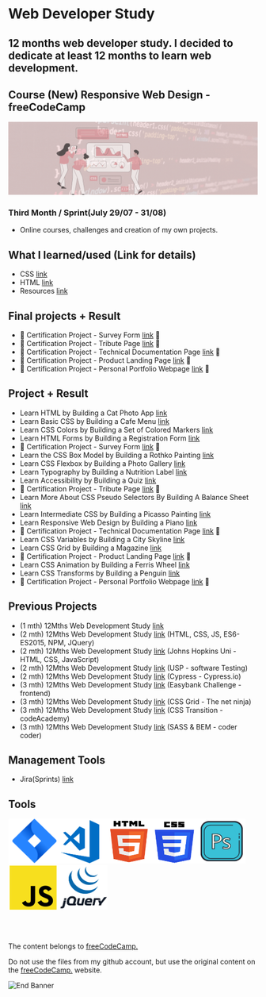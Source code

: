 # Web Developer Study
## 12 months web developer study. I decided to dedicate at least 12 months to learn web development.
## Course (New) Responsive Web Design - freeCodeCamp

![Begin Banner](/Documentation/top-1200x350.gif)

### Third Month / Sprint(July 29/07 - 31/08) 
* Online courses, challenges and creation of my own projects.

## What I learned/used (Link for details)
* CSS [link](https://github.com/pittyh6/freeCodeCamp-responsive_web_design-3-12Mths-WebDevStudy-2022-2023/blob/master/learnedCSS.md)
* HTML [link](https://github.com/pittyh6/freeCodeCamp-responsive_web_design-3-12Mths-WebDevStudy-2022-2023/blob/master/learnedHTML.md)
* Resources [link](https://github.com/pittyh6/freeCodeCamp-responsive_web_design-3-12Mths-WebDevStudy-2022-2023/blob/master/learnedResources.md)
<!-- 
* Projects [link](https://github.com/pittyh6/freeCodeCamp-responsive_web_design-3-12Mths-WebDevStudy-2022-2023)
* JavaScript [link](https://github.com/pittyh6/freeCodeCamp-responsive_web_design-3-12Mths-WebDevStudy-2022-2023/blob/master/learnedJAVASCRIPT.md)
* SASS [link](https://github.com/pittyh6/freeCodeCamp-responsive_web_design-3-12Mths-WebDevStudy-2022-2023/blob/master/learnedSASS.md)
-->

 ## Final projects + Result 
* 🎯 Certification Project - Survey Form [link](https://github.com/pittyh6/freeCodeCamp-responsive_web_design-3-12Mths-WebDevStudy-2022-2023/tree/master/survey_form) 🥇
* 🎯 Certification Project - Tribute Page [link](https://github.com/pittyh6/freeCodeCamp-responsive_web_design-3-12Mths-WebDevStudy-2022-2023/tree/master/tribute_page) 🥇
* 🎯 Certification Project - Technical Documentation Page [link](https://github.com/pittyh6/freeCodeCamp-responsive_web_design-3-12Mths-WebDevStudy-2022-2023/tree/master/technical_documentation_page) 🥇
* 🎯 Certification Project - Product Landing Page [link](https://github.com/pittyh6/freeCodeCamp-responsive_web_design-3-12Mths-WebDevStudy-2022-2023/tree/master/product_landing_page) 🥇
* 🎯 Certification Project - Personal Portfolio Webpage [link](https://github.com/pittyh6/freeCodeCamp-responsive_web_design-3-12Mths-WebDevStudy-2022-2023/tree/master/personal_portfolio_webpage) 🥇

 ## Project + Result 
* Learn HTML by Building a Cat Photo App [link](https://github.com/pittyh6/freeCodeCamp-responsive_web_design-3-12Mths-WebDevStudy-2022-2023/tree/master/learn_HTML_by_building_a_cat_photo_app)
* Learn Basic CSS by Building a Cafe Menu [link](https://github.com/pittyh6/freeCodeCamp-responsive_web_design-3-12Mths-WebDevStudy-2022-2023/tree/master/learn_basic_CSS_by_building_a_cafe_menu)
* Learn CSS Colors by Building a Set of Colored Markers [link](https://github.com/pittyh6/freeCodeCamp-responsive_web_design-3-12Mths-WebDevStudy-2022-2023/tree/master/learn_CSS_colors_by_building_a_set_of_colored_markers)
* Learn HTML Forms by Building a Registration Form [link](https://github.com/pittyh6/freeCodeCamp-responsive_web_design-3-12Mths-WebDevStudy-2022-2023/tree/master/learn_HTML_forms_by_building_a_registration_form)
* 🎯 Certification Project - Survey Form [link](https://github.com/pittyh6/freeCodeCamp-responsive_web_design-3-12Mths-WebDevStudy-2022-2023/tree/master/survey_form) 🥇
* Learn the CSS Box Model by Building a Rothko Painting [link](https://github.com/pittyh6/freeCodeCamp-responsive_web_design-3-12Mths-WebDevStudy-2022-2023/tree/master/learn_the_CSS_box_model_by_building_a_rothko_painting)
* Learn CSS Flexbox by Building a Photo Gallery [link](https://github.com/pittyh6/freeCodeCamp-responsive_web_design-3-12Mths-WebDevStudy-2022-2023/tree/master/learn_CSS_flexbox_by_building_a_photo_gallery)
* Learn Typography by Building a Nutrition Label [link](https://github.com/pittyh6/freeCodeCamp-responsive_web_design-3-12Mths-WebDevStudy-2022-2023/tree/master/learn_typography_by_building_a_nutrition_label)
* Learn Accessibility by Building a Quiz [link](https://github.com/pittyh6/freeCodeCamp-responsive_web_design-3-12Mths-WebDevStudy-2022-2023/tree/master/learn_accessibility_by_building_a_quiz)
* 🎯 Certification Project - Tribute Page [link](https://github.com/pittyh6/freeCodeCamp-responsive_web_design-3-12Mths-WebDevStudy-2022-2023/tree/master/tribute_page) 🥇
* Learn More About CSS Pseudo Selectors By Building A Balance Sheet [link](https://github.com/pittyh6/freeCodeCamp-responsive_web_design-3-12Mths-WebDevStudy-2022-2023/tree/master/learn_more_bout_CSS_pseudo_selectors_by_building_a_balance_sheet)
* Learn Intermediate CSS by Building a Picasso Painting [link](https://github.com/pittyh6/freeCodeCamp-responsive_web_design-3-12Mths-WebDevStudy-2022-2023/tree/master/learn_intermediate_CSS_by_building_a_picasso_painting)
* Learn Responsive Web Design by Building a Piano [link](https://github.com/pittyh6/freeCodeCamp-responsive_web_design-3-12Mths-WebDevStudy-2022-2023/tree/master/learn_responsive_web_design_by_building_a_piano)
* 🎯 Certification Project - Technical Documentation Page [link](https://github.com/pittyh6/freeCodeCamp-responsive_web_design-3-12Mths-WebDevStudy-2022-2023/tree/master/technical_documentation_page) 🥇
* Learn CSS Variables by Building a City Skyline [link](https://github.com/pittyh6/freeCodeCamp-responsive_web_design-3-12Mths-WebDevStudy-2022-2023/tree/master/learn_CSS_variables_by_building_a_city_skyline)
* Learn CSS Grid by Building a Magazine [link](https://github.com/pittyh6/freeCodeCamp-responsive_web_design-3-12Mths-WebDevStudy-2022-2023/tree/master/learn_CSS_grid_by_building_a_magazine)
* 🎯 Certification Project - Product Landing Page [link](https://github.com/pittyh6/freeCodeCamp-responsive_web_design-3-12Mths-WebDevStudy-2022-2023/tree/master/product_landing_page) 🥇
* Learn CSS Animation by Building a Ferris Wheel [link](https://github.com/pittyh6/freeCodeCamp-responsive_web_design-3-12Mths-WebDevStudy-2022-2023/tree/master/learn_CSS_animation_by_building_a_ferris_wheel)
* Learn CSS Transforms by Building a Penguin [link](https://github.com/pittyh6/freeCodeCamp-responsive_web_design-3-12Mths-WebDevStudy-2022-2023/tree/master/learn_CSS_transforms_by_building_a_penguin)
* 🎯 Certification Project - Personal Portfolio Webpage [link](https://github.com/pittyh6/freeCodeCamp-responsive_web_design-3-12Mths-WebDevStudy-2022-2023/tree/master/personal_portfolio_webpage) 🥇


## Previous Projects
* (1 mth) 12Mths Web Development Study [link](https://github.com/pittyh6/1-12Mths-WebDevelopmentStudy-2022-2023)
* (2 mth) 12Mths Web Development Study [link](https://github.com/pittyh6/2-12Mths-WebDevelopmentStudy-2022-2023) (HTML, CSS, JS, ES6-ES2015, NPM, JQuery)
* (2 mth) 12Mths Web Development Study [link](https://github.com/pittyh6/JohnsHopkinsUni_html-css-and-Javascript-for-Web-Developers_2-12Mths-WebDevStudy-2022-2023) (Johns Hopkins Uni - HTML, CSS, JavaScript)
* (2 mth) 12Mths Web Development Study [link](https://github.com/pittyh6/USP_Introduction-to-Software-Testing_12Mths-WebDevStudy-2022-2023) (USP - software Testing)
* (2 mth) 12Mths Web Development Study [link](https://github.com/pittyh6/cypressIo_Testing-yr-first-application-12Mths-WebDevStudy-2022-2023) (Cypress - Cypress.io)
* (3 mth) 12Mths Web Development Study [link](https://github.com/pittyh6/Easybank-Challenge_3-12Mths-WebDevStudy-2022-2023) (Easybank Challenge - frontend)
* (3 mth) 12Mths Web Development Study [link](https://github.com/pittyh6/grid-css_3-12Mths-WebDevStudy-2022-2023) (CSS Grid - The net ninja)
* (3 mth) 12Mths Web Development Study [link](https://github.com/pittyh6/CSS_transitions-3-12Mths-WebDevStudy-2022-2023) (CSS Transition - codeAcademy)
* (3 mth) 12Mths Web Development Study [link](https://github.com/pittyh6/Sass_BEM_Responsive-3-12Mths-WebDevStudy-2022-2023) (SASS & BEM - coder coder)


## Management Tools
* Jira(Sprints) [link](https://github.com/pittyh6/freeCodeCamp-responsive_web_design-3-12Mths-WebDevStudy-2022-2023/tree/master/Sprint)

## Tools
<img src= Documentation/jira.png  height="90" width="100" ><img src= Documentation/vscode.png  height="90" width="100"><img src= Documentation/html.png  height="90" width="90"><img src= Documentation/css.png  height="90" width="90"><img src= Documentation/photoshop.png  height="90" width="100"><img src= Documentation/js.png  height="90" width="100"><img src= Documentation/jquery.png  height="90" width="100">


<br>
<br>

<p>The content belongs to <a href="https://www.freecodecamp.org/learn">freeCodeCamp.</a> </p>
<p>Do not use the files from my github account, but use the original content on the <a href="https://www.freecodecamp.org/learn">freeCodeCamp.</a> website.</p>

![End Banner](/Documentation/botton-1200x350.gif)
